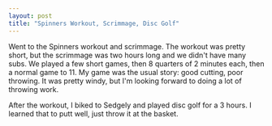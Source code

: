 ```yaml
---
layout: post
title: "Spinners Workout, Scrimmage, Disc Golf"
---
```


Went to the Spinners workout and scrimmage. The workout was pretty short, but the scrimmage was two hours long and we didn't have many subs. We played a few short games, then 8 quarters of 2 minutes each, then a normal game to 11. My game was the usual story: good cutting, poor throwing. It was pretty windy, but I'm looking forward to doing a lot of throwing work. 

After the workout, I biked to Sedgely and played disc golf for a 3 hours. I learned that to putt well, just throw it at the basket.
